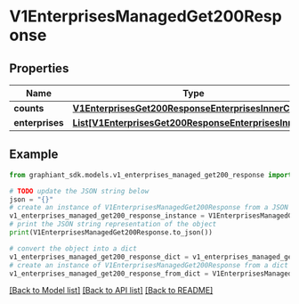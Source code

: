 # V1EnterprisesManagedGet200Response


## Properties

Name | Type | Description | Notes
------------ | ------------- | ------------- | -------------
**counts** | [**V1EnterprisesGet200ResponseEnterprisesInnerCounts**](V1EnterprisesGet200ResponseEnterprisesInnerCounts.md) |  | [optional] 
**enterprises** | [**List[V1EnterprisesGet200ResponseEnterprisesInner]**](V1EnterprisesGet200ResponseEnterprisesInner.md) |  | [optional] 

## Example

```python
from graphiant_sdk.models.v1_enterprises_managed_get200_response import V1EnterprisesManagedGet200Response

# TODO update the JSON string below
json = "{}"
# create an instance of V1EnterprisesManagedGet200Response from a JSON string
v1_enterprises_managed_get200_response_instance = V1EnterprisesManagedGet200Response.from_json(json)
# print the JSON string representation of the object
print(V1EnterprisesManagedGet200Response.to_json())

# convert the object into a dict
v1_enterprises_managed_get200_response_dict = v1_enterprises_managed_get200_response_instance.to_dict()
# create an instance of V1EnterprisesManagedGet200Response from a dict
v1_enterprises_managed_get200_response_from_dict = V1EnterprisesManagedGet200Response.from_dict(v1_enterprises_managed_get200_response_dict)
```
[[Back to Model list]](../README.md#documentation-for-models) [[Back to API list]](../README.md#documentation-for-api-endpoints) [[Back to README]](../README.md)


